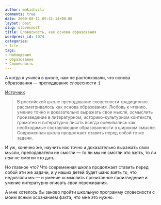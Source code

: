 ```yaml
---
author: makishvili
comments: true
date: 2009-08-11 09:41:14+00:00
layout: post
slug: slovesnost
title: Словесность, как основа образования
wordpress_id: 1074
categories:
- life
tags:
- Наблюдения
- Образование
- Словесность
---
```


А когда я учился в школе, нам не растолковали, что основа образования — преподавание словесности :(

[Источник](http://www.zpu-journal.ru/e-zpu/2008/2/Sysoeva/)


> В российской школе преподавание словесности традиционно рассматривалось как основа образования. Любовь к чтению, умение точно и доказательно выражать свои мысли, осмыслить произведение в литературном, историко-культурном контексте, грамотно и литературно писать всегда оценивались как необходимые составляющие образованности в широком смысле. Современная школа продолжает ставить перед собой те же задачи. 



И уж, конечно же, научить нас точно и доказательно выражать свои мысли, преподаватели не смогли — то ли _мы_ не смогли это взять, то ли _нам_ не смогли это дать.

Но главное что? Что современная школа продолжает ставить перед собой эти же задачи, и у наших детей будет шанс взять то, что недовзяли мы — и умение осмыслить прочитанное произведение и умение литературно описать свои переживания.

А мне хотелось бы заново пройти школьную программу словесности с моим ясным осознанием факта, что мне это нужно.

